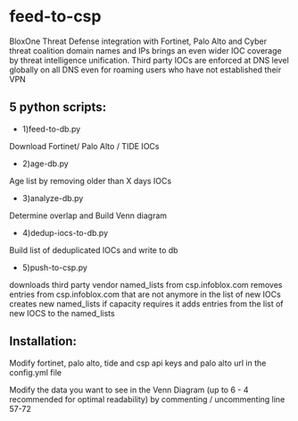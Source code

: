 # feed-to-csp
BloxOne Threat Defense integration with Fortinet, Palo Alto and Cyber threat coalition domain names and IPs brings an even wider IOC coverage by threat intelligence unification. Third party IOCs are enforced at DNS level globally on all DNS even for roaming users who have not established their VPN


## 5 python scripts:

* 1)feed-to-db.py

Download Fortinet/ Palo Alto / TIDE IOCs

* 2)age-db.py

Age list by removing older than X days IOCs

* 3)analyze-db.py

Determine overlap and Build Venn diagram

* 4)dedup-iocs-to-db.py

Build list of deduplicated IOCs and write to db

* 5)push-to-csp.py

downloads third party vendor named_lists from csp.infoblox.com
removes entries from csp.infoblox.com that are not anymore in the list of new IOCs
creates new named_lists if capacity requires it
adds entries from the list of new IOCS to the named_lists



## Installation:

Modify fortinet, palo alto, tide and csp api keys and palo alto url in the config.yml file

Modify the data you want to see in the Venn Diagram (up to 6 - 4 recommended for optimal readability) by commenting / uncommenting line 57-72
